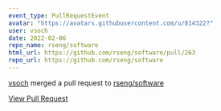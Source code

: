 ```yaml
---
event_type: PullRequestEvent
avatar: "https://avatars.githubusercontent.com/u/814322?"
user: vsoch
date: 2022-02-06
repo_name: rseng/software
html_url: https://github.com/rseng/software/pull/263
repo_url: https://github.com/rseng/software
---
```


<a href='https://github.com/vsoch' target='_blank'>vsoch</a> merged a pull request to <a href='https://github.com/rseng/software' target='_blank'>rseng/software</a>

<a href='https://github.com/rseng/software/pull/263' target='_blank'>View Pull Request</a>